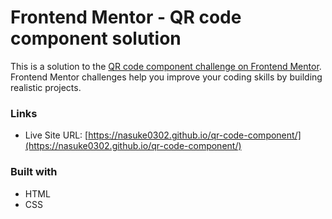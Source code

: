 # Frontend Mentor - QR code component solution

This is a solution to the [QR code component challenge on Frontend Mentor](https://www.frontendmentor.io/challenges/qr-code-component-iux_sIO_H). Frontend Mentor challenges help you improve your coding skills by building realistic projects. 

### Links

- Live Site URL: [https://nasuke0302.github.io/qr-code-component/](https://nasuke0302.github.io/qr-code-component/)

### Built with

- HTML
- CSS